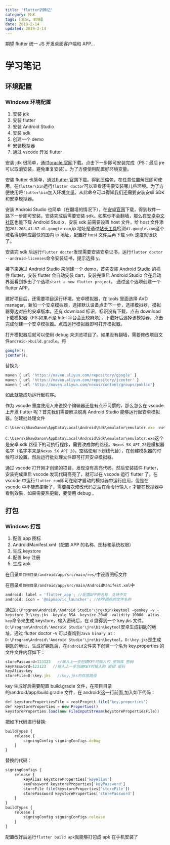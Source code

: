 ```yaml
---
title: 'flutter折腾记'
category: 技术
tags: [笔记, 前端]
date: 2019-2-14
updated: 2019-2-14
---
```


期望 flutter 统一 JS 开发桌面客户端和 APP...

<!-- more -->

# 学习笔记

## 环境配置

### Windows 环境配置

1. 安装 jdk
2. 安装 flutter
3. 安装 Android Studio
4. 安装 sdk
5. 创建一个 demo
6. 安装模拟器
7. 通过 vscode 开发 flutter

安装 jdk 很简单，通过[oracle 官网](https://www.oracle.com/technetwork/java/javase/downloads/jdk8-downloads-2133151.html)下载。点击下一步即可安装完成（PS：最后 jre 可以取消安装，避免重复安装）。为了方便使用配置好环境变量。

安装 flutter 也简单，通过[flutter 官网](https://flutter.io/sdk-archive/#windows)下载。得到压缩包，在任意位置解压即可使用。在`flutter\bin`运行`flutter doctor`可以查看还需要安装哪儿些环境。为了方便使用将`flutter\bin`加入环境变量。从此命令可以得知我们还需要安装安卓 SDK 和安卓模拟器。

安装 Android Studio 也简单（在翻墙的情况下），在[安卓官网](https://developer.android.com/studio/)下载，得到软件一路下一步即可安装。安装完成后需要安装 sdk。如果你不会翻墙，那么在[安卓中文社区](http://www.android-studio.org/)也能下载 Android Studio，安装 sdk 前需要设置 host 文件，给 host 文件添加`203.208.41.37 dl.google.com`,ip 地址是通过[站长工具](http://ping.chinaz.com/dl.google.com)检测`dl.google.com`这个域名得到响应最快的国内 ip 地址，配置好 host 文件后再下载 sdk 速度就很快了。

安装完 sdk 后运行`flutter doctor`发现需要安装安卓证书，运行`flutter doctor --android-licenses`命令安装证书，提示选择 y。

接下来通过 Android Studio 来创建一个 demo，首先安装 Android Studio 的插件 flutter，安装 flutter 会自动安装 dart，安装完重启 Android Studio 会在启动界面看到多出了个选项`start a new flutter project`。
通过这个选项创建一个 flutter APP。

建好项目后，还需要项目运行环境，安卓模拟器，在 tools 里面选择 AVD manager，新加一个安卓模拟器，选择默认设备点击下一步，选择模拟器，模拟器旁边对应的安卓版本，还有 download 标识，标识没有下载，点击 download 下载模拟器（PS:如果不是 Intel 平台会比较麻烦），下载好后选择该模拟器，点击完成创建一个安卓模拟器。点击运行模拟器即可打开模拟器。

打开模拟器后就可以使用 debug 来浏览项目了。如果没有翻墙，需要修改项目文件`android->build.gradle`。将

```js
google();
jcenter();
```

替换为

```js
maven { url 'https://maven.aliyun.com/repository/google' }
maven { url 'https://maven.aliyun.com/repository/jcenter' }
maven { url 'http://maven.aliyun.com/nexus/content/groups/public'}
```

如此就能成功运行起程序。

作为 vscode 重度使用人来说换个编辑器还是有点不习惯的，那么怎么在 vscode 上开发 flutter 呢？首先我们需要解决脱离 Android Studio 能够运行起安卓模拟器。创建批处理文件

```js
C:\Users\ShawDanon\AppData\Local\Android\Sdk\emulator\emulator.exe -netdelay none -netspeed full -avd Nexus_5X_API_28
```

`C:\Users\ShawDanon\AppData\Local\Android\Sdk\emulator\emulator.exe`这个是安卓 sdk 路径下的可执行程序，需要改成你的路径。`Nexus_5X_API_28`是模拟器名字（名字本来是`Nexus 5X API 28`，空格使用下划线代替），在创建模拟器的时候可以设置。然后运行批处理文件即可打开安卓模拟器。

通过 vscode 打开刚才创建的项目，发现没有高亮代码。然后安装插件 flutter，安装完成重启 vscode 发现代码高亮了，就可以在 vscode 运行 flutter 了。在 vscode 中运行`flutter run`即可在刚才启动的模拟器中运行应用，但是在 vscode 中不能热更新了，需要每次修改代码之后在命令行输入 r 才能在模拟器中看到效果，如果需要热更新，要使用 debug 。

## 打包

### Windows 打包

1. 配置 app 图标
2. AndroidManifest.xml（配置 APP 的名称、图标和系统权限）
3. 生成 keystore
4. 配置 key 注册
5. 生成 apk

在目录`项目根目录/android/app/src/main/res/`中设置图标文件

在目录`项目根目录/android/app/src/main/AndroidManifest.xml`中

```js
android: label = 'flutter_app'; //配置APP的名称，支持中文
android: icon = '@mipmap/ic_launcher'; //APP图标的文件名称
```

通过`D:\Program\Android\'Android Studio'\jre\bin\keytool -genkey -v -keystore D:\key.jks -keyalg RSA -keysize 2048 -validity 10000 -alias key`命令来生成 keystore，输入密码后，在 d 盘得到一个 key.jks 文件。`D:\Program\Android\'Android Studio'\jre\bin\keytool`安卓生成钥匙的地址，通过 flutter doctor -v 可以查询到`Java binary at：D:\Program\Android\'Android Studio'\jre\bin\keytool`，`D:\key.jks`是生成钥匙的地址，生成好钥匙后，在`android`文件夹下创建一个名为 key.properties 的文件文件内容如下：

```js
storePassword=123123   //输入上一步创建KEY时输入的 密钥库 密码
keyPassword=123123   //输入上一步创建KEY时输入的 密钥 密码
keyAlias=key
storeFile=D:\key.jks   //key.jks的存放路径
```

key 生成好后需要配置 build.gradle 文件，在项目目录的/android/app/build.gradle 文件，在 android{这一行前面,加入如下代码：

```js
def keystorePropertiesFile = rootProject.file("key.properties")
def keystoreProperties = new Properties()
keystoreProperties.load(new FileInputStream(keystorePropertiesFile))
```

把如下代码进行替换:

```js
buildTypes {
    release {
        signingConfig signingConfigs.debug
    }
}
```

替换的代码：

```js
signingConfigs {
    release {
        keyAlias keystoreProperties['keyAlias']
        keyPassword keystoreProperties['keyPassword']
        storeFile file(keystoreProperties['storeFile'])
        storePassword keystoreProperties['storePassword']
    }
}
buildTypes {
    release {
        signingConfig signingConfigs.release
    }
}
```

配置改好后运行`flutter build apk`就能够打包成 apk 在手机安装了
